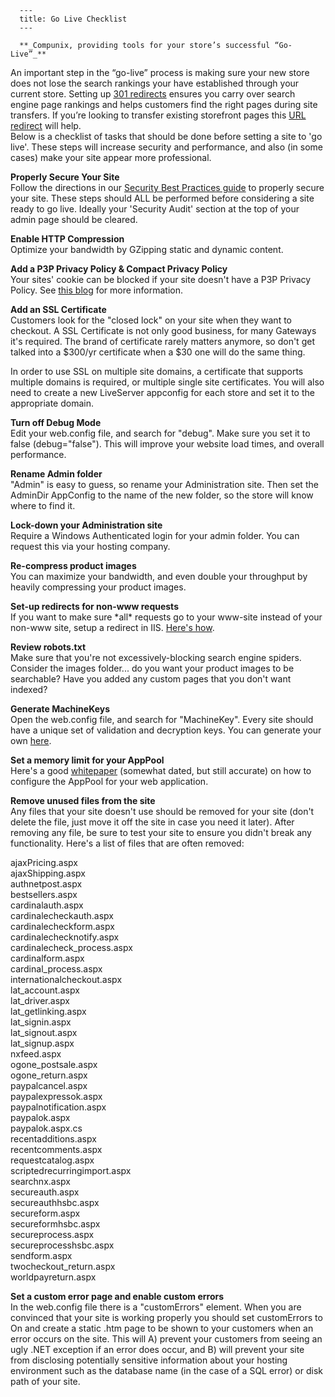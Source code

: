 
      ---
      title: Go Live Checklist
      ---

      **_Compunix, providing tools for your store’s successful “Go-Live”_**  
An important step in the “go-live” process is making sure your new store does not lose the search rankings your have established through your current store. Setting up [301 redirects](http://www.ecommercecartmods.com/p-36-301-url-redirect-for-aspdotnetstorefront.aspx) ensures you carry over search engine page rankings and helps customers find the right pages during site transfers. If you’re looking to transfer existing storefront pages this [URL redirect](http://www.ecommercecartmods.com/p-105-existing-pages-url-redirect-for-aspdotnetstorefront.aspx) will help.  
Below is a checklist of tasks that should be done before setting a site to 'go live'. These steps will increase security and performance, and also (in some cases) make your site appear more professional.   
  
**Properly Secure Your Site**   
Follow the directions in our [Security Best Practices guide](default.aspx?pageid=security_best_practices) to properly secure your site. These steps should ALL be performed before considering a site ready to go live. Ideally your 'Security Audit' section at the top of your admin page should be cleared.   
  
**Enable HTTP Compression**   
Optimize your bandwidth by GZipping static and dynamic content.  
  
**Add a P3P Privacy Policy & Compact Privacy Policy**   
Your sites' cookie can be blocked if your site doesn't have a P3P Privacy Policy. See [this blog](http://www.hanselman.com/blog/TheImportanceOfP3PAndACompactPrivacyPolicy.aspx) for more information.   
  
**Add an SSL Certificate**   
Customers look for the "closed lock" on your site when they want to checkout. A SSL Certificate is not only good business, for many Gateways it's required. The brand of certificate rarely matters anymore, so don't get talked into a $300/yr certificate when a $30 one will do the same thing.  
  
In order to use SSL on multiple site domains, a certificate that supports multiple domains is required, or multiple single site certificates. You will also need to create a new LiveServer appconfig for each store and set it to the appropriate domain.  
  
**Turn off Debug Mode**   
Edit your web.config file, and search for "debug". Make sure you set it to false (debug="false"). This will improve your website load times, and overall performance.   
  
**Rename Admin folder**   
"Admin" is easy to guess, so rename your Administration site. Then set the AdminDir AppConfig to the name of the new folder, so the store will know where to find it.   
  
**Lock-down your Administration site**   
Require a Windows Authenticated login for your admin folder. You can request this via your hosting company.   
  
**Re-compress product images**   
You can maximize your bandwidth, and even double your throughput by heavily compressing your product images.  
  
**Set-up redirects for non-www requests**   
If you want to make sure \*all\* requests go to your www-site instead of your non-www site, setup a redirect in IIS. [Here's how](http://www.webmasterworld.com/microsoft_asp_net/3412550.htm).   
  
**Review robots.txt**   
Make sure that you're not excessively-blocking search engine spiders. Consider the images folder... do you want your product images to be searchable? Have you added any custom pages that you don't want indexed?   
  
**Generate MachineKeys**   
Open the web.config file, and search for "MachineKey". Every site should have a unique set of validation and decryption keys. You can generate your own [here](http://www.developerfusion.com/tools/generatemachinekey/).  
  
**Set a memory limit for your AppPool**   
Here's a good [whitepaper](http://www.asp.net/learn/whitepapers/aspnet-and-iis6/) (somewhat dated, but still accurate) on how to configure the AppPool for your web application.   
  
**Remove unused files from the site**   
Any files that your site doesn't use should be removed for your site (don't delete the file, just move it off the site in case you need it later). After removing any file, be sure to test your site to ensure you didn't break any functionality. Here's a list of files that are often removed:

ajaxPricing.aspx   
ajaxShipping.aspx   
authnetpost.aspx   
bestsellers.aspx   
cardinalauth.aspx   
cardinalecheckauth.aspx   
cardinalecheckform.aspx   
cardinalechecknotify.aspx   
cardinalecheck\_process.aspx   
cardinalform.aspx   
cardinal\_process.aspx   
internationalcheckout.aspx   
lat\_account.aspx   
lat\_driver.aspx   
lat\_getlinking.aspx   
lat\_signin.aspx   
lat\_signout.aspx   
lat\_signup.aspx   
nxfeed.aspx   
ogone\_postsale.aspx   
ogone\_return.aspx   
paypalcancel.aspx   
paypalexpressok.aspx   
paypalnotification.aspx   
paypalok.aspx   
paypalok.aspx.cs   
recentadditions.aspx   
recentcomments.aspx   
requestcatalog.aspx   
scriptedrecurringimport.aspx   
searchnx.aspx   
secureauth.aspx   
secureauthhsbc.aspx   
secureform.aspx   
secureformhsbc.aspx   
secureprocess.aspx   
secureprocesshsbc.aspx   
sendform.aspx   
twocheckout\_return.aspx   
worldpayreturn.aspx

**Set a custom error page and enable custom errors**   
In the web.config file there is a "customErrors" element. When you are convinced that your site is working properly you should set customErrors to On and create a static .htm page to be shown to your customers when an error occurs on the site. This will A) prevent your customers from seeing an ugly .NET exception if an error does occur, and B) will prevent your site from disclosing potentially sensitive information about your hosting environment such as the database name (in the case of a SQL error) or disk path of your site.
      